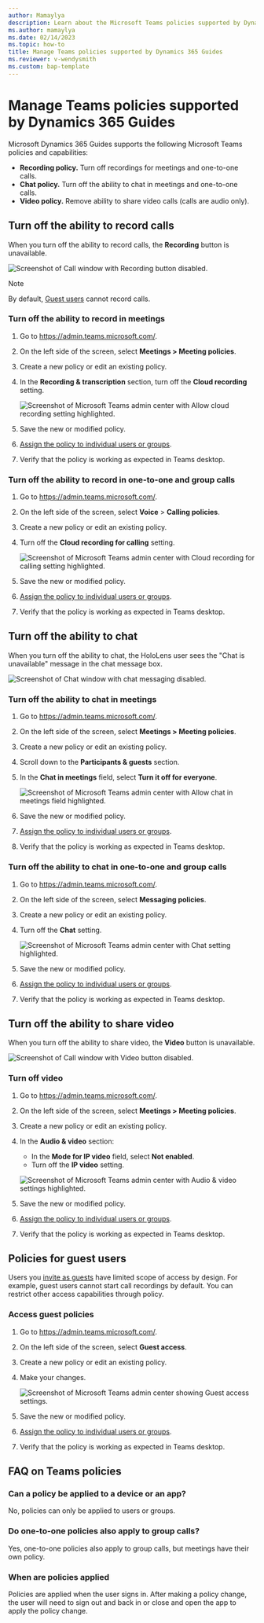 ```yaml
---
author: Mamaylya
description: Learn about the Microsoft Teams policies supported by Dynamics 365 Guides
ms.author: mamaylya
ms.date: 02/14/2023
ms.topic: how-to
title: Manage Teams policies supported by Dynamics 365 Guides
ms.reviewer: v-wendysmith
ms.custom: bap-template
---
```


# Manage Teams policies supported by Dynamics 365 Guides

Microsoft Dynamics 365 Guides supports the following Microsoft Teams policies and capabilities:

- **Recording policy.** Turn off recordings for meetings and one-to-one calls.
- **Chat policy.** Turn off the ability to chat in meetings and one-to-one calls.
- **Video policy.** Remove ability to share video calls (calls are audio only).

## Turn off the ability to record calls

When you turn off the ability to record calls, the **Recording** button is unavailable.

![Screenshot of Call window with Recording button disabled.](media/calling-teams-policies-recording-disabled.JPG "Screenshot of Call window with Recording button disabled")

> [!NOTE]
> By default, [Guest users](admin-add-guest-user.md) cannot record calls.

### Turn off the ability to record in meetings

1. Go to https://admin.teams.microsoft.com/.
1. On the left side of the screen, select **Meetings > Meeting policies**.
1. Create a new policy or edit an existing policy.
1. In the **Recording & transcription** section, turn off the **Cloud recording** setting.

    ![Screenshot of Microsoft Teams admin center with Allow cloud recording setting highlighted.](media/calling-teams-policies-recording-meetings.JPG "Screenshot of Microsoft Teams admin center with Allow cloud recording setting highlighted")

1. Save the new or modified policy.
1. [Assign the policy to individual users or groups](/microsoftteams/assign-policies-users-and-groups).
1. Verify that the policy is working as expected in Teams desktop.

### Turn off the ability to record in one-to-one and group calls

1. Go to https://admin.teams.microsoft.com/.
1. On the left side of the screen, select **Voice** > **Calling policies**.
1. Create a new policy or edit an existing policy.
1. Turn off the **Cloud recording for calling** setting. 

    ![Screenshot of Microsoft Teams admin center with Cloud recording for calling setting highlighted.](media/calling-teams-policies-recording-one-to-one.JPG "Screenshot of Microsoft Teams admin center with Cloud recording for calling setting highlighted")

1. Save the new or modified policy.
1. [Assign the policy to individual users or groups](/microsoftteams/assign-policies-users-and-groups).
1. Verify that the policy is working as expected in Teams desktop.

## Turn off the ability to chat

When you turn off the ability to chat, the HoloLens user sees the "Chat is unavailable" message in the chat message box.

![Screenshot of Chat window with chat messaging disabled.](media/calling-teams-policies-chat-disabled.JPG "Screenshot of Chat window with chat messaging disabled")

### Turn off the ability to chat in meetings

1. Go to https://admin.teams.microsoft.com/.
1. On the left side of the screen, select **Meetings > Meeting policies**.
1. Create a new policy or edit an existing policy.
1. Scroll down to the **Participants & guests** section.
1. In the **Chat in meetings** field, select **Turn it off for everyone**.

    ![Screenshot of Microsoft Teams admin center with Allow chat in meetings field highlighted.](media/calling-teams-policies-chat-meetings.JPG "Screenshot of Microsoft Teams admin center with Allow chat in meetings field highlighted")

1. Save the new or modified policy.
1. [Assign the policy to individual users or groups](/microsoftteams/assign-policies-users-and-groups).
1. Verify that the policy is working as expected in Teams desktop.

### Turn off the ability to chat in one-to-one and group calls

1. Go to https://admin.teams.microsoft.com/.
1. On the left side of the screen, select **Messaging policies**.
1. Create a new policy or edit an existing policy.
1. Turn off the **Chat** setting.

    ![Screenshot of Microsoft Teams admin center with Chat setting highlighted.](media/calling-teams-policies-chat-one-to-one.JPG "Screenshot of Microsoft Teams admin center with Chat setting highlighted")

1. Save the new or modified policy.
1. [Assign the policy to individual users or groups](/microsoftteams/assign-policies-users-and-groups).
1. Verify that the policy is working as expected in Teams desktop.

## Turn off the ability to share video

When you turn off the ability to share video, the **Video** button is unavailable.

![Screenshot of Call window with Video button disabled.](media/calling-teams-policies-video-disabled.JPG "Screenshot of Call window with Video button disabled")

### Turn off video

1. Go to https://admin.teams.microsoft.com/.
1. On the left side of the screen, select **Meetings > Meeting policies**.
1. Create a new policy or edit an existing policy.
1. In the **Audio & video** section:
    - In the **Mode for IP video** field, select **Not enabled**.
    - Turn off the **IP video** setting.

    ![Screenshot of Microsoft Teams admin center with Audio & video settings highlighted.](media/calling-teams-policies-video.JPG "Screenshot of Microsoft Teams admin center with Audio & video settings highlighted")

1. Save the new or modified policy.
1. [Assign the policy to individual users or groups](/microsoftteams/assign-policies-users-and-groups).
1. Verify that the policy is working as expected in Teams desktop.

## Policies for guest users

Users you [invite as guests](admin-add-guest-user.md) have limited scope of access by design. For example, guest users cannot start call recordings by default. You can restrict other access capabilities through policy. 

### Access guest policies

1. Go to https://admin.teams.microsoft.com/.
1. On the left side of the screen, select **Guest access**.
1. Create a new policy or edit an existing policy.
1. Make your changes.

    ![Screenshot of Microsoft Teams admin center showing Guest access settings.](media/calling-teams-policies-guest-access.JPG "Screenshot of Microsoft Teams admin center showing Guest access settings")

1. Save the new or modified policy.
1. [Assign the policy to individual users or groups](/microsoftteams/assign-policies-users-and-groups).
1. Verify that the policy is working as expected in Teams desktop.

## FAQ on Teams policies

### Can a policy be applied to a device or an app?

No, policies can only be applied to users or groups.

### Do one-to-one policies also apply to group calls?

Yes, one-to-one policies also apply to group calls, but meetings have their own policy.

### When are policies applied

Policies are applied when the user signs in. After making a policy change, the user will need to sign out and back in or close and open the app to apply the policy change. 
